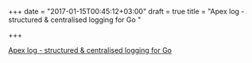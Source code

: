 +++
date = "2017-01-15T00:45:12+03:00"
draft = true
title = "Apex log - structured & centralised logging for Go "

+++

<p><a href="https://medium.com/@tjholowaychuk/apex-log-e8d9627f4a9a">Apex log - structured & centralised logging for Go </a></p>
